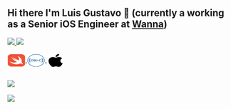 ## Hi there I'm Luis Gustavo 👋 (currently a working as a Senior iOS Engineer at [Wanna](http://wanna.com/))
 <div>
  <a href="https://github.com/luis-gustavo">
  <img height="180em" src="https://github-readme-stats.vercel.app/api?username=luis-gustavo&show_icons=true&theme=dracula&include_all_commits=true&count_private=true"/>
  <img height="180em" src="https://github-readme-stats.vercel.app/api/top-langs/?username=luis-gustavo&layout=compact&langs_count=7&theme=dracula"/>
</div>
<div style="display: inline_block"><br>
  <img align="center" alt="Rafa-Js" height="30" width="40" src="https://github.com/devicons/devicon/blob/master/icons/swift/swift-original.svg">
 <img align="center" alt="Rafa-Ts" height="30" width="40" src="https://github.com/devicons/devicon/blob/master/icons/objectivec/objectivec-plain.svg">
  <img align="center" alt="Rafa-Ts" height="30" width="40" src="https://github.com/devicons/devicon/blob/master/icons/apple/apple-original.svg">
</div>
  
  ##
 
<div> 
  <a href="https://www.linkedin.com/in/luis-gustavo-avelino/" target="_blank"><img src="https://img.shields.io/badge/-LinkedIn-%230077B5?style=for-the-badge&logo=linkedin&logoColor=white" target="_blank"></a> 
</div>
 
<div>
 <p align="left"> 
  <img src="https://komarev.com/ghpvc/?username=luis-gustavo&style=flat-square&label=Visitors" />
 </p>
</div>
